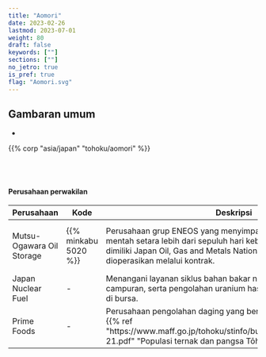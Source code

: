 ```yaml
---
title: "Aomori"
date: 2023-02-26
lastmod: 2023-07-01
weight: 80
draft: false
keywords: [""]
sections: [""]
no_jetro: true
is_pref: true
flag: "Aomori.svg"
---
```



<div class="main-desciption country-description">
    <h2 class="section-title">Gambaran umum</h2>
    <ul class="rule-list">
        <li></li>
    </ul>
    {{% corp "asia/japan" "tohoku/aomori" %}}
</div>

<div class="container-corp mt-5" id="corp-desc" style="padding-top:50px">
    <h4 class="mb-4">Perusahaan perwakilan</h4>
    <table class="table table-striped table-bordered">
        <thead class="table-light">
            <tr>
                <th scope="col" class="col-width-2">Perusahaan</th>
                <th scope="col" class="col-width-1">Kode</th>
                <th scope="col" class="col-width-7">Deskripsi</th>
                <th scope="col" class="col-width-05">IR</th>
                <th scope="col" class="col-width-05">Dividen</th>
            </tr>
        </thead>
        <tbody class="corp-desc">
            <tr>
                <td>Mutsu-Ogawara Oil Storage</td>
                <td>{{% minkabu 5020 %}}</td>
                <td>Perusahaan grup ENEOS yang menyimpan cadangan minyak mentah setara lebih dari sepuluh hari kebutuhan Jepang. Fasilitas dimiliki Japan Oil, Gas and Metals National Corporation dan dioperasikan melalui kontrak.</td>
                <td>{{% corplink "https://www.torishima.co.jp/ir/" %}}</td>
                <td>{{% dividend "tokyo" "5020" %}}</td>
            </tr>
            <tr>
                <td>Japan Nuclear Fuel</td>
                <td>-</td>
                <td>Menangani layanan siklus bahan bakar nuklir, produksi bahan bakar campuran, serta pengolahan uranium hasil samping. Tidak terdaftar di bursa.</td>
                <td>-</td>
                <td>-</td>
            </tr>
            <tr>
                <td>Prime Foods</td>
                <td>-</td>
                <td>Perusahaan pengolahan daging yang berafiliasi dengan Mitsui &amp; Co.{{% ref "https://www.maff.go.jp/tohoku/stinfo/bunseki/attach/pdf/maffnabi-21.pdf" "Populasi ternak dan pangsa Tōhoku – MAFF" %}}.</td>
                <td>-</td>
                <td>-</td>
            </tr>
        </tbody>
    </table>
</div>
